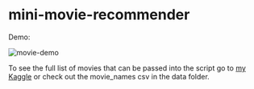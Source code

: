 # mini-movie-recommender

Demo:

![movie-demo](https://github.com/r1cummings/mini-movie-recommender/blob/main/references/movie-demo2.gif)

To see the full list of movies that can be passed into the script go to [my Kaggle](www.kaggle.com/dataset/ff6c55df9a4bd7d8d0d48c8da0171d1ed10ecbe1a489a2f949bb68903479052e) or check out the movie_names csv in the data folder.
